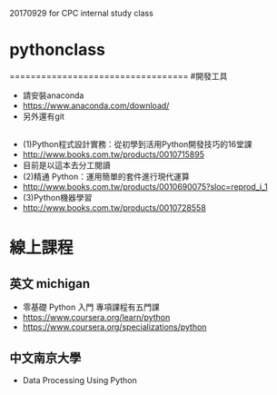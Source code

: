 ﻿20170929 for CPC internal study class

# pythonclass
==================================
#開發工具  
- 請安裝anaconda
- https://www.anaconda.com/download/
- 另外還有git
##
- (1)Python程式設計實務：從初學到活用Python開發技巧的16堂課
- http://www.books.com.tw/products/0010715895
- 目前是以這本去分工閱讀
- (2)精通 Python：運用簡單的套件進行現代運算
- http://www.books.com.tw/products/0010690075?sloc=reprod_i_1
- (3)Python機器學習
- http://www.books.com.tw/products/0010728558

# 線上課程
## 英文 michigan
- 零基礎 Python 入門 專項課程有五門課
- https://www.coursera.org/learn/python
- https://www.coursera.org/specializations/python

## 中文南京大學
- Data Processing Using Python
